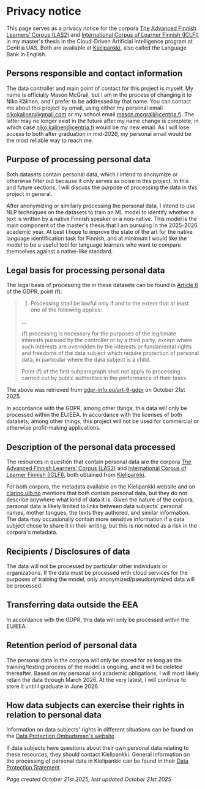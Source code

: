 # Privacy notice

This page serves as a privacy notice for the corpora [The Advanced Finnish Learners’ Corpus (LAS2)](http://urn.fi/urn:nbn:fi:lb-201407167) and [International Corpus of Learner Finnish (ICLFI)](http://urn.fi/urn:nbn:fi:lb-20140730163) in my master's thesis in the Cloud-Driven Artificial Intelligence program at Centria UAS. Both are available at [Kielipankki](https://www.kielipankki.fi/), also called the Language Bank in English.

## Persons responsible and contact information

The data controller and main point of contact for this project is myself. My name is officially Mason McGrail, but I am in the process of changing it to Niko Kälinen, and I prefer to be addressed by that name.
You can contact me about this project by email, using either my personal email <nikokalinen@gmail.com> or my school email <mason.mcgrail@centria.fi>. The latter may no longer exist in the future after my name change is complete, in which case <niko.kalinen@centria.fi> would be my new email. As I will lose access to both after graduation in mid-2026, my personal email would be the most reliable way to reach me.

## Purpose of processing personal data

Both datasets contain personal data, which I intend to anonymize or otherwise filter out because it only serves as noise in this project. In this and future sections, I will discuss the purpose of processing the data in this project in general.

After anonymizing or similarly processing the personal data, I intend to use NLP techniques on the datasets to train an ML model to identify whether a text is written by a native Finnish speaker or a non-native. This model is the main component of the master's thesis that I am pursuing in the 2025-2026 academic year.
At best I hope to improve the state of the art for the native language identification task for Finnish, and at minimum I would like the model to be a useful tool for language learners who want to compare themselves against a native-like standard.

## Legal basis for processing personal data

The legal basis of processing the in these datasets can be found in [Article 6](https://gdpr-info.eu/art-6-gdpr/) of the GDPR, point (f):

> 1. Processing shall be lawful only if and to the extent that at least one of the following applies:
> 
> ...
> 
> (f) processing is necessary for the purposes of the legitimate interests pursued by the controller or by a third party, except where such interests are overridden by the interests or fundamental rights and freedoms of the data subject which require protection of personal data, in particular where the data subject is a child.
>
> Point (f) of the first subparagraph shall not apply to processing carried out by public authorities in the performance of their tasks.

The above was retrieved from [gdpr-info.eu/art-6-gdpr](gdpr-info.eu/art-6-gdpr) on October 21st 2025.

In accordance with the GDPR, among other things, this data will only be processed within the EU/EEA. In accordance with the licenses of both datasets, among other things, this project will not be used for commercial or otherwise profit-making applications.

## Description of the personal data processed

The resources in question that contain personal data are the corpora [The Advanced Finnish Learners’ Corpus (LAS2)](http://urn.fi/urn:nbn:fi:lb-201407167) and [International Corpus of Learner Finnish (ICLFI)](http://urn.fi/urn:nbn:fi:lb-20140730163), both obtained from [Kielipankki](https://www.kielipankki.fi/).

For both corpora, the metadata available on the Kielipankki website and on [clarino.uib.no](clarino.uib.no) mentions that both contain personal data, but they do not describe anywhere what kind of data it is. Given the nature of the corpora, personal data is likely limited to links between data subjects' personal names, mother tongues, the texts they authored, and similar information. The data may occasionally contain more sensitive information if a data subject chose to share it in their writing, but this is not noted as a risk in the corpora's metadata.

## Recipients / Disclosures of data

The data will not be processed by particular other individuals or organizations. If the data must be processed with cloud services for the purposes of training the model, only anonymized/pseudonymized data will be processed.

## Transferring data outside the EEA

In accordance with the GDPR, this data will only be processed within the EU/EEA.

## Retention period of personal data

The personal data in the corpora will only be stored for as long as the training/testing process of the model is ongoing, and it will be deleted thereafter. Based on my personal and academic obligations, I will most likely retain the data through March 2026. At the very latest, I will continue to store it until I graduate in June 2026.

## How data subjects can exercise their rights in relation to personal data

Information on data subjects' rights in different situations can be found on the [Data Protection Ombudsman's website](https://tietosuoja.fi/en/what-rights-do-data-subjects-have-in-different-situations).

If data subjects have questions about their own personal data relating to these resources, they should contact Kielipankki. General information on the processing of personal data in Kielipankki can be found in their [Data Protection Statement](https://www.kielipankki.fi/data-protection-statement/).

*Page created October 21st 2025, last updated October 21st 2025*
